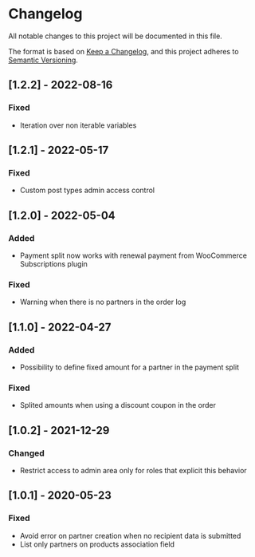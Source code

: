 # Changelog
All notable changes to this project will be documented in this file.

The format is based on [Keep a Changelog](https://keepachangelog.com/en/1.0.0/),
and this project adheres to [Semantic Versioning](https://semver.org/spec/v2.0.0.html).

## [1.2.2] - 2022-08-16
### Fixed
- Iteration over non iterable variables

## [1.2.1] - 2022-05-17
### Fixed
- Custom post types admin access control

## [1.2.0] - 2022-05-04
### Added
- Payment split now works with renewal payment from WooCommerce Subscriptions plugin

### Fixed
- Warning when there is no partners in the order log

## [1.1.0] - 2022-04-27
### Added
- Possibility to define fixed amount for a partner in the payment split

### Fixed
- Splited amounts when using a discount coupon in the order

## [1.0.2] - 2021-12-29
### Changed
- Restrict access to admin area only for roles that explicit this behavior

## [1.0.1] - 2020-05-23
### Fixed
- Avoid error on partner creation when no recipient data is submitted
- List only partners on products association field
